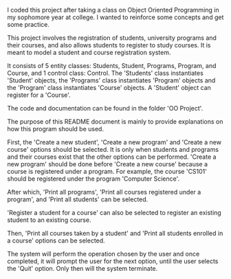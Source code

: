 I coded this project after taking a class on Object Oriented Programming in my sophomore year at college. I wanted to reinforce some concepts and get some practice.

This project involves the registration of students, university programs and their courses, and also allows students to register to study courses. It is meant to model a student and course registration system. 

It consists of 5 entity classes: Students, Student, Programs, Program, and Course, and 1 control class: Control.
The 'Students' class instantiates 'Student' objects, the 'Programs' class instantiates 'Program' objects and the 'Program' class instantiates 'Course' objects. A 'Student' object can register for a 'Course'.

The code and documentation can be found in the folder 'OO Project'. 

The purpose of this README document is mainly to provide explanations on how this program should be used.

First, the 'Create a new student', 'Create a new program' and 'Create a new course' options should be selected. It is only when students and programs and their courses exist that the other options can be performed. 
'Create a new program' should be done before 'Create a new course' because a course is registered under a program. For example, the course 'CS101' should be registered under the program 'Computer Science'.

After which, 'Print all programs', 'Print all courses registered under a program', and 'Print all students' can be selected.

'Register a student for a course' can also be selected to register an existing student to an existing course. 

Then, 'Print all courses taken by a student' and 'Print all students enrolled in a course' options can be selected.

The system will perform the operation chosen by the user and once completed, it will prompt the user for the next option, until the user selects the 'Quit' option. Only then will the system terminate.

